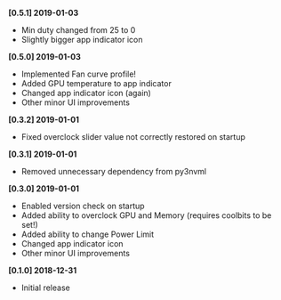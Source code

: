 **[0.5.1] 2019-01-03**
 - Min duty changed from 25 to 0
 - Slightly bigger app indicator icon

**[0.5.0] 2019-01-03**
 - Implemented Fan curve profile! 
 - Added GPU temperature to app indicator
 - Changed app indicator icon (again)
 - Other minor UI improvements

**[0.3.2] 2019-01-01**
 - Fixed overclock slider value not correctly restored on startup

**[0.3.1] 2019-01-01**
 - Removed unnecessary dependency from py3nvml
 
**[0.3.0] 2019-01-01**
 - Enabled version check on startup
 - Added ability to overclock GPU and Memory (requires coolbits to be set!)
 - Added ability to change Power Limit
 - Changed app indicator icon
 - Other minor UI improvements

**[0.1.0] 2018-12-31**
 - Initial release